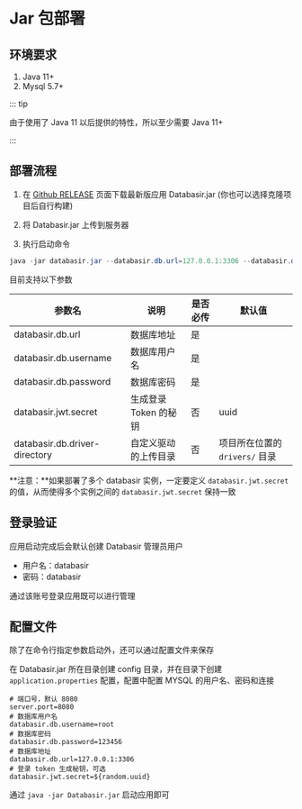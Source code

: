 # Jar 包部署

## 环境要求

1. Java 11+
2. Mysql 5.7+



::: tip

由于使用了 Java 11 以后提供的特性，所以至少需要 Java 11+

:::

## 部署流程

1. 在 [Github RELEASE](https://github.com/vran-dev/databasir/releases) 页面下载最新版应用 Databasir.jar (你也可以选择克隆项目后自行构建)
2. 将 Databasir.jar 上传到服务器

3. 执行启动命令

```java
java -jar databasir.jar --databasir.db.url=127.0.0.1:3306 --databasir.db.username=root --databasir.db.password=123456
```



目前支持以下参数

| 参数名                        | 说明                  | 是否必传 | 默认值                         |
| ----------------------------- | --------------------- | -------- | ------------------------------ |
| databasir.db.url              | 数据库地址            | 是       |                                |
| databasir.db.username         | 数据库用户名          | 是       |                                |
| databasir.db.password         | 数据库密码            | 是       |                                |
| databasir.jwt.secret          | 生成登录 Token 的秘钥 | 否       | uuid                           |
| databasir.db.driver-directory | 自定义驱动的上传目录  | 否       | 项目所在位置的 `drivers/` 目录 |

**注意：**如果部署了多个 databasir 实例，一定要定义 `databasir.jwt.secret` 的值，从而使得多个实例之间的 `databasir.jwt.secret` 保持一致



## 登录验证

应用启动完成后会默认创建 Databasir 管理员用户

- 用户名：databasir
- 密码：databasir

通过该账号登录应用既可以进行管理



## 配置文件

除了在命令行指定参数启动外，还可以通过配置文件来保存

在 Databasir.jar 所在目录创建 config 目录，并在目录下创建 `application.properties` 配置，配置中配置 MYSQL 的用户名、密码和连接

```properties
# 端口号，默认 8080
server.port=8080
# 数据库用户名
databasir.db.username=root
# 数据库密码
databasir.db.password=123456
# 数据库地址
databasir.db.url=127.0.0.1:3306
# 登录 token 生成秘钥，可选
databasir.jwt.secret=${random.uuid}
```

通过 `java -jar Databasir.jar` 启动应用即可







